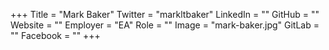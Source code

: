 +++
Title = "Mark Baker"
Twitter = "markltbaker"
LinkedIn = ""
GitHub = ""
Website = ""
Employer = "EA"
Role = ""
Image = "mark-baker.jpg"
GitLab = ""
Facebook = ""
+++
